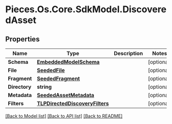 # Pieces.Os.Core.SdkModel.DiscoveredAsset

## Properties

Name | Type | Description | Notes
------------ | ------------- | ------------- | -------------
**Schema** | [**EmbeddedModelSchema**](EmbeddedModelSchema.md) |  | [optional] 
**File** | [**SeededFile**](SeededFile.md) |  | [optional] 
**Fragment** | [**SeededFragment**](SeededFragment.md) |  | [optional] 
**Directory** | **string** |  | [optional] 
**Metadata** | [**SeededAssetMetadata**](SeededAssetMetadata.md) |  | [optional] 
**Filters** | [**TLPDirectedDiscoveryFilters**](TLPDirectedDiscoveryFilters.md) |  | [optional] 

[[Back to Model list]](../README.md#documentation-for-models) [[Back to API list]](../README.md#documentation-for-api-endpoints) [[Back to README]](../README.md)

